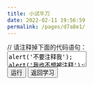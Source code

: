 ```yaml
---
title: 小试牛刀
date: 2022-02-11 19:56:59
permalink: /pages/d7a8e1/
---
```


<div class="js-demo">
<div class="demo-title">
    <span>// 请注释掉下面的代码语句：</span>
</div>
<textarea id="textarea" maxlength="900">alert('不要注释我');
alert('我也不想被注释');
</textarea>
<br />
<button id="run" onclick="runCode(document.getElementById('textarea'))">运行</button>
<button id="return" onclick="historyGo()">返回学习</button>
</div>